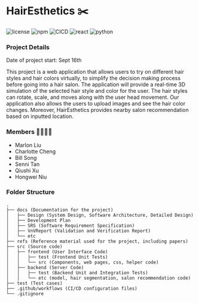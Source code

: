 # HairEsthetics :scissors:
![license](https://img.shields.io/npm/l/express?style=for-the-badge) ![npm](https://img.shields.io/github/actions/workflow/status/marlon4dashen/Hairesthetics/frontend-production.yml?style=for-the-badge) ![CICD](https://img.shields.io/badge/CI%2FCD-CHECKED-brightgreen?style=for-the-badge) ![react](https://img.shields.io/badge/React-17.0.2-blue?style=for-the-badge) ![python](https://img.shields.io/badge/Python-3.8-blue?style=for-the-badge)
### Project Details
Date of project start: Sept 16th

This project is a web application that allows users to try on different hair styles and hair colors virtually, to simplify the decision making process before going into a hair salon. The application will provide a real-time 3D simulation of the selected hair style and color for the user. The hair styles can rotate, scale, and moves along with the user head movement. Our application also allows the users to upload images and see the hair color changes. Moreover, HairEsthetics provides nearby salon recommendation based on inputted location.

### Members :man_technologist::woman_technologist:
- Marlon Liu
- Charlotte Cheng
- Bill Song
- Senni Tan
- Qiushi Xu
- Hongwei Niu

### Folder Structure
```
.
├── docs (Documentation for the project)
│   ├── Design (System Design, Software Architecture, Detailed Design)
│   ├── Development Plan
│   ├── SRS (Software Requirement Specification)
│   ├── VnVReport (Validation and Verification Report)
│   └── etc
├── refs (Reference material used for the project, including papers)
├── src (Source code)
│   ├── frontend (User Interface Code)
│   │   ├── test (Frontend Unit Tests)
│   │   └── src (Components, web pages, css, helper code)
│   ├── backend (Server Code)
│   │   ├── test (Backend Unit and Integration Tests)
│   │   └── etc (model, hair segmentation, salon recommendation code)
├── test (Test cases)
├── .github/workflows (CI/CD configuration files)
└── .gitignore
```

